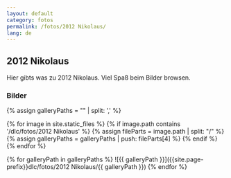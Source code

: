 ```yaml
---
layout: default
category: fotos
permalink: /fotos/2012 Nikolaus/
lang: de
---
```


## 2012 Nikolaus

Hier gibts was zu 2012 Nikolaus. Viel Spaß beim Bilder browsen.

### Bilder
{% assign galleryPaths = "" | split: ',' %}

{% for image in site.static_files %}
{% if image.path contains '/dlc/fotos/2012 Nikolaus' %}
        {% assign fileParts = image.path | split: "/" %}
        {% assign galleryPaths = galleryPaths | push: fileParts[4] %}
{% endif %}
{% endfor %}

{% for galleryPath in galleryPaths %}
![{{ galleryPath }}]({{site.page-prefix}}dlc/fotos/2012 Nikolaus/{{ galleryPath }})
{% endfor %}
